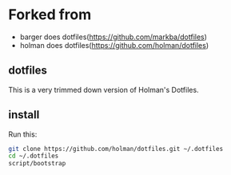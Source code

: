 # Forked from 
- barger does dotfiles(https://github.com/markba/dotfiles)
- holman does dotfiles(https://github.com/holman/dotfiles)

## dotfiles

This is a very trimmed down version of Holman's Dotfiles. 

## install

Run this:

```sh
git clone https://github.com/holman/dotfiles.git ~/.dotfiles
cd ~/.dotfiles
script/bootstrap
```